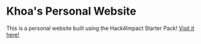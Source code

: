 # Khoa's Personal Website
This is a personal website built using the Hack4Impact Starter Pack!
<You can add any description you want here.>
[Visit it here!](https://khoa-l.github.io/starter-pack-example)
